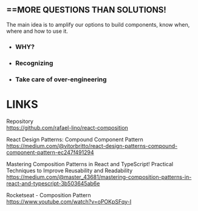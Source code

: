 
## ==MORE QUESTIONS THAN SOLUTIONS!


The main idea is to amplify our options to build components, know when, where and how to use it.


- ### **WHY?**

- ### Recognizing

- ### Take care of over-engineering




# LINKS

Repository <br/>
https://github.com/rafael-lino/react-composition

React Design Patterns: Compound Component Pattern <br/>
https://medium.com/@vitorbritto/react-design-patterns-compound-component-pattern-ec247f491294

Mastering Composition Patterns in React and TypeScript! Practical Techniques to Improve Reusability and Readability <br/>
https://medium.com/@master_43681/mastering-composition-patterns-in-react-and-typescript-3b503645ab6e

Rocketseat - Composition Pattern <br/>
https://www.youtube.com/watch?v=oPOKpSFqy-I
